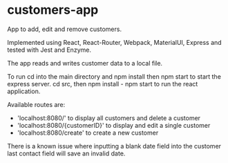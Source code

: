 # customers-app

App to add, edit and remove customers.

Implemented using React, React-Router, Webpack, MaterialUI, Express and tested with Jest and Enzyme.

The app reads and writes customer data to a local file.

To run cd into the main directory and npm install then npm start to start the express server. cd src, then npm install - npm start to run the react application.

Available routes are: 
- 'localhost:8080/' to display all customers and delete a customer
- 'localhost:8080/{customerID}' to display and edit a single customer
- 'localhost:8080/create' to create a new customer

There is a known issue where inputting a blank date field into the customer last contact field will save an invalid date.
